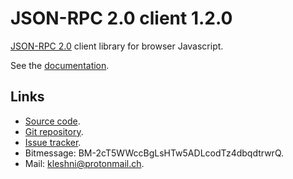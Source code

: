 JSON-RPC 2.0 client 1.2.0
=========================

[JSON-RPC 2.0](http://www.jsonrpc.org/specification) client library for browser Javascript.

See the [documentation](Documentation.md).

Links
-----

* [Source code](https://github.com/Kleshni/JSON-RPC-2.0-client/archive/master.zip).
* [Git repository](https://github.com/Kleshni/JSON-RPC-2.0-client.git).
* [Issue tracker](https://github.com/Kleshni/JSON-RPC-2.0-client/issues).
* Bitmessage: BM-2cT5WWccBgLsHTw5ADLcodTz4dbqdtrwrQ.
* Mail: [kleshni@protonmail.ch](mailto:kleshni@protonmail.ch).
